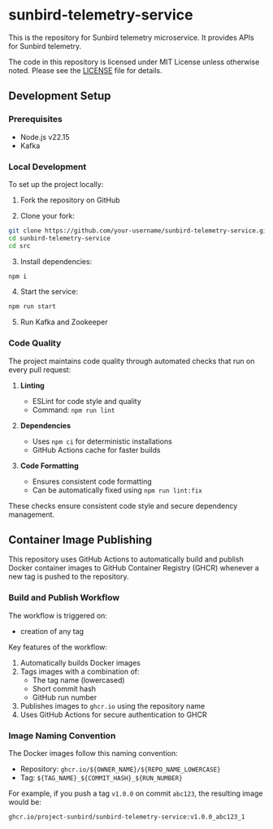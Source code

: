# sunbird-telemetry-service

This is the repository for Sunbird telemetry microservice. It provides APIs for Sunbird telemetry.

The code in this repository is licensed under MIT License unless otherwise noted. Please see the [LICENSE](https://github.com/project-sunbird/sunbird-telemetry-service/blob/master/LICENSE) file for details.

## Development Setup

### Prerequisites
- Node.js v22.15
- Kafka 

### Local Development
To set up the project locally:

1. Fork the repository on GitHub

2. Clone your fork:
```bash
git clone https://github.com/your-username/sunbird-telemetry-service.git
cd sunbird-telemetry-service
cd src
```

3. Install dependencies:
```bash
npm i
```

4. Start the service:
```bash
npm run start
```

5. Run Kafka and Zookeeper

### Code Quality

The project maintains code quality through automated checks that run on every pull request:

1. **Linting**
   - ESLint for code style and quality
   - Command: `npm run lint`

2. **Dependencies**
   - Uses `npm ci` for deterministic installations
   - GitHub Actions cache for faster builds

3. **Code Formatting**
   - Ensures consistent code formatting
   - Can be automatically fixed using `npm run lint:fix`

These checks ensure consistent code style and secure dependency management.

## Container Image Publishing

This repository uses GitHub Actions to automatically build and publish Docker container images to GitHub Container Registry (GHCR) whenever a new tag is pushed to the repository.

### Build and Publish Workflow

The workflow is triggered on:
- creation of any tag

Key features of the workflow:
1. Automatically builds Docker images
2. Tags images with a combination of:
   - The tag name (lowercased)
   - Short commit hash
   - GitHub run number
3. Publishes images to `ghcr.io` using the repository name
4. Uses GitHub Actions for secure authentication to GHCR

### Image Naming Convention
The Docker images follow this naming convention:
- Repository: `ghcr.io/${OWNER_NAME}/${REPO_NAME_LOWERCASE}`
- Tag: `${TAG_NAME}_${COMMIT_HASH}_${RUN_NUMBER}`

For example, if you push a tag `v1.0.0` on commit `abc123`, the resulting image would be:
```
ghcr.io/project-sunbird/sunbird-telemetry-service:v1.0.0_abc123_1
```
